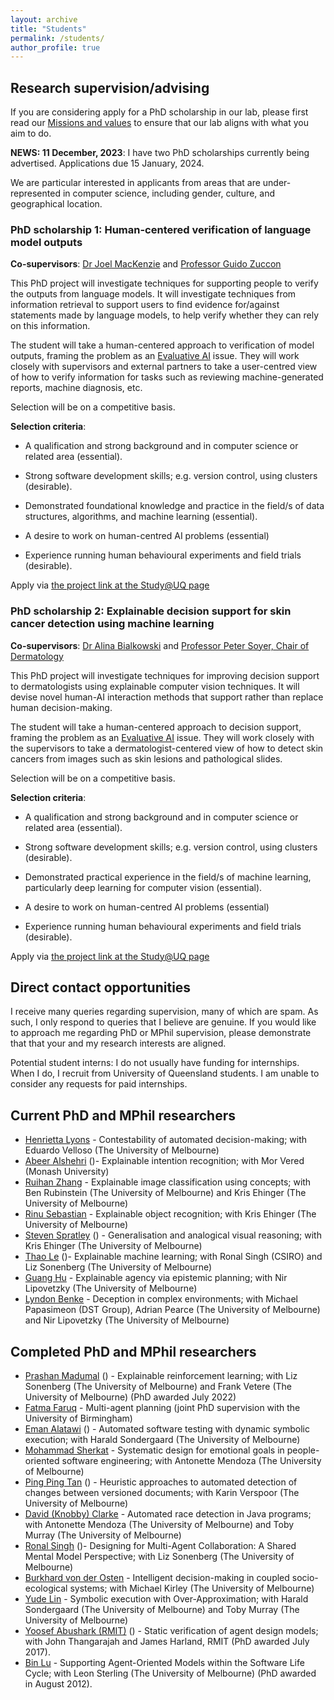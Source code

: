 ```yaml
---
layout: archive
title: "Students"
permalink: /students/
author_profile: true
---
```


## Research supervision/advising

If you are considering apply for a PhD scholarship in our lab, please first read our [Missions and values](/mission_and_values.md)  to ensure that our lab aligns with what you aim to do.

**NEWS: 11 December, 2023**: I have two PhD scholarships currently being advertised. Applications due 15 January, 2024.

We are particular interested in applicants from areas that are under-represented in computer science, including gender, culture, and geographical location. 

### PhD scholarship 1: Human-centered verification of language model outputs 

**Co-supervisors**: [Dr Joel MacKenzie](https://researchers.uq.edu.au/researcher/33810) and [Professor Guido Zuccon](https://researchers.uq.edu.au/researcher/22857)

This PhD project will investigate techniques for supporting people to verify the outputs from language models. 
It will investigate techniques from information retrieval to support users to find evidence for/against statements made by language models, to help verify whether they can rely on this information.

The student will take a human-centered approach to verification of model outputs, framing the problem as an [Evaluative AI](https://arxiv.org/abs/2302.12389) issue. They will work closely with supervisors and external partners to take a user-centred view of how to verify information for tasks such as reviewing machine-generated reports, machine diagnosis, etc.

Selection will be on a competitive basis. 

**Selection criteria**:

* A qualification and strong background and in computer science or related area (essential).

* Strong software development skills; e.g. version control, using clusters (desirable).

* Demonstrated foundational knowledge and practice in the field/s of data structures, algorithms, and machine learning (essential).

* A desire to work on human-centred AI problems (essential)

* Experience running human behavioural experiments and field trials (desirable).


Apply via [the project link at the Study@UQ page](https://study.uq.edu.au/study-options/phd-mphil-professional-doctorate/projects/human-centered-verification-language-model-outputs)

### PhD scholarship 2: Explainable decision support for skin cancer detection using machine learning

**Co-supervisors**: [Dr Alina Bialkowski](https://sites.google.com/site/alinabialkowski/) and [Professor Peter Soyer, Chair of Dermatology](https://researchers.uq.edu.au/researcher/1918)

This PhD project will investigate techniques for improving decision support to dermatologists using explainable computer vision techniques. It will devise novel human-AI interaction methods that support rather than replace human decision-making.

The student will take a human-centered approach to decision support, framing the problem as an [Evaluative AI](https://arxiv.org/abs/2302.12389) issue. They will work closely with the supervisors to take a dermatologist-centered view of how to detect skin cancers from images such as skin lesions and pathological slides. 

Selection will be on a competitive basis. 

**Selection criteria**:

* A qualification and strong background and in computer science or related area (essential).

* Strong software development skills; e.g. version control, using clusters (desirable).

* Demonstrated practical experience in the field/s of machine learning, particularly deep learning for computer vision (essential).

* A desire to work on human-centred AI problems (essential)

* Experience running human behavioural experiments and field trials (desirable).

Apply via [the project link at the Study@UQ page](https://study.uq.edu.au/study-options/phd-mphil-professional-doctorate/projects/explainable-decision-support-skin-cancer-detection-using-machine-learning)

<!--I am currently not taking on any new PhD or MPhil research students.-->

## Direct contact opportunities

I receive many queries regarding supervision, many of which are spam. As such, I only respond to queries that I believe are genuine. If you would like to approach me regarding PhD or MPhil supervision, please demonstrate that that your and my research interests are aligned.

Potential student interns: I do not usually have funding for internships. When I do, I recruit from University of Queensland students. I am unable to consider any requests for paid internships.

## Current PhD and MPhil researchers

* [Henrietta Lyons](https://au.linkedin.com/in/henrietta-lyons-b4420370) - Contestability of automated decision-making; with Eduardo Velloso (The University of Melbourne)
* [Abeer Alshehri](https://au.linkedin.com/in/abeer-alshehri-79b797121) ([<i class="fas fa-fw fa-graduation-cap"></i>](https://scholar.google.com/citations?user=qw3twmAAAAAJ&hl=en&oi=ao))- Explainable intention recognition; with Mor Vered (Monash University)
* [Ruihan Zhang](https://scholar.google.com/citations?user=gjSlsnQAAAAJ&hl=en&oi=ao) - Explainable image classification using concepts; with Ben Rubinstein (The University of Melbourne) and Kris Ehinger (The University of Melbourne)
* [Rinu Sebastian](https://au.linkedin.com/in/rinu-ann-sebastian-06323b157) - Explainable object recognition; with Kris Ehinger (The University of Melbourne)
* [Steven Spratley](https://au.linkedin.com/in/stevenspratley) ([<i class="fas fa-fw fa-graduation-cap"></i>](https://scholar.google.com/citations?user=_8vZpYMAAAAJ&hl=en&oi=ao))  - Generalisation and analogical visual reasoning; with Kris Ehinger (The University of Melbourne)
* [Thao Le](https://thaole.xyz/) ([<i class="fas fa-fw fa-graduation-cap"></i>](https://scholar.google.com/citations?user=lvj_SeIAAAAJ&hl=en&oi=ao))- Explainable machine learning; with Ronal Singh (CSIRO) and Liz Sonenberg (The University of Melbourne)
* [Guang Hu](https://au.linkedin.com/in/guang-hu-7507b4115)  - Explainable agency via epistemic planning; with Nir Lipovetzky (The University of Melbourne)
* [Lyndon Benke](https://scholar.google.com/citations?user=l5KtWPEAAAAJ&hl=en) - Deception in complex environments; with Michael Papasimeon (DST Group), Adrian Pearce (The University of Melbourne) and Nir Lipovetzky (The University of Melbourne)

## Completed PhD and MPhil researchers


* [Prashan Madumal](https://prashanm.com/) ([<i class="fas fa-fw fa-graduation-cap"></i>](https://scholar.google.com.au/citations?hl=en&pli=1&user=eT4CpUsAAAAJ)) - Explainable reinforcement learning; with Liz Sonenberg (The University of Melbourne) and Frank Vetere (The University of Melbourne) (PhD awarded July 2022)
* [Fatma Faruq](https://fatmaf.github.io/) - Multi-agent planning (joint PhD supervision with the University of Birmingham)
* [Eman Alatawi](https://sa.linkedin.com/in/emanalatawi) ([<i class="fas fa-fw fa-graduation-cap"></i>](https://scholar.google.com/citations?user=YshlYaYAAAAJ&hl=en&oi=ao)) - Automated software testing with dynamic symbolic execution; with Harald Sondergaard (The University of Melbourne)
* [Mohammad Sherkat](https://www.linkedin.com/in/mohammad-sherkat-1a976a166) - Systematic design for emotional goals in people-oriented software engineering; with Antonette Mendoza (The University of Melbourne)
* [Ping Ping Tan](https://expert.unimas.my/profile/1651) ([<i class="fas fa-fw fa-graduation-cap"></i>](https://scholar.google.com/citations?user=l8cxG_sAAAAJ&hl=en&oi=ao)) - Heuristic approaches to automated detection of changes between versioned documents; with Karin Verspoor (The University of Melbourne)
* [David (Knobby) Clarke](https://www.linkedin.com/in/knobby-clarke-204442/) - Automated race detection in Java programs; with Antonette Mendoza (The University of Melbourne)  and Toby Murray (The University of Melbourne)
* [Ronal Singh](https://au.linkedin.com/in/ronal-singh-3b09a238) ([<i class="fas fa-fw fa-graduation-cap"></i>](https://scholar.google.com.au/citations?user=1ZxGOw4AAAAJ&hl=en))- Designing for Multi-Agent Collaboration: A Shared Mental Model Perspective; with Liz Sonenberg (The University of Melbourne)
* [Burkhard von der Osten](https://de.linkedin.com/in/fbvdo) - Intelligent decision-making in coupled socio-ecological systems; with Michael Kirley (The University of Melbourne)
* [Yude Lin](https://www.linkedin.com/in/yude-lin-b354a3140/) - Symbolic execution with Over-Approximation; with Harald Sondergaard (The University of Melbourne) and Toby Murray (The University of Melbourne)
* [Yoosef Abushark (RMIT)](https://sa.linkedin.com/in/yoosef-abushark-7b656888) ([<i class="fas fa-fw fa-graduation-cap"></i>](https://scholar.google.com/citations?user=0CTEmppoPWcC&hl=en)) - Static verification of agent design models; with John Thangarajah and James Harland, RMIT (PhD awarded July 2017).
* [Bin Lu](https://au.linkedin.com/in/bin-lu-b9a6849) - Supporting Agent-Oriented Models within the Software Life Cycle; with Leon Sterling (The University of Melbourne) (PhD awarded in August 2012).
